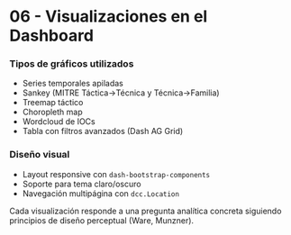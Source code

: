 # 06 - Visualizaciones en el Dashboard

### Tipos de gráficos utilizados

- Series temporales apiladas
- Sankey (MITRE Táctica→Técnica y Técnica→Familia)
- Treemap táctico
- Choropleth map
- Wordcloud de IOCs
- Tabla con filtros avanzados (Dash AG Grid)

### Diseño visual

- Layout responsive con `dash-bootstrap-components`
- Soporte para tema claro/oscuro
- Navegación multipágina con `dcc.Location`

Cada visualización responde a una pregunta analítica concreta siguiendo principios de diseño perceptual (Ware, Munzner).
